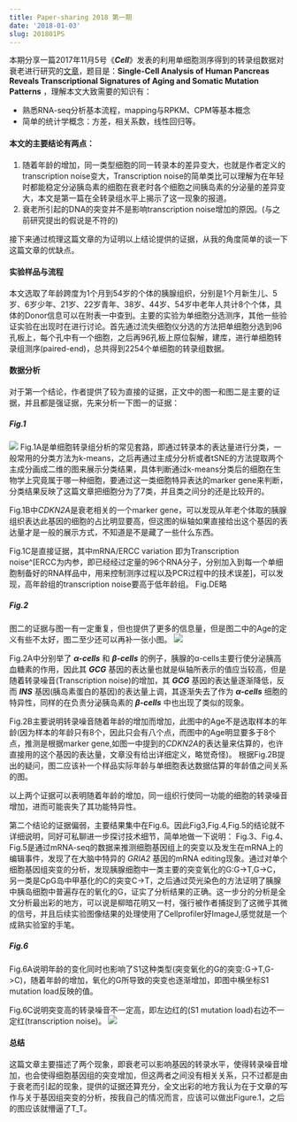```yaml
---
title: Paper-sharing 2018 第一期
date: '2018-01-03'
slug: 201801PS
---
```

本期分享一篇2017年11月5号《***Cell***》发表的利用单细胞测序得到的转录组数据对衰老进行研究的[文章](http://www.sciencedirect.com/science/article/pii/S009286741731053X)，题目是：**Single-Cell Analysis of Human Pancreas Reveals Transcriptional Signatures of Aging and Somatic Mutation Patterns** ，理解本文大致需要的知识有：

* 熟悉RNA-seq分析基本流程，mapping与RPKM、CPM等基本概念
* 简单的统计学概念：方差，相关系数，线性回归等。

#### 本文的主要结论有两点：

1. 随着年龄的增加，同一类型细胞的同一转录本的差异变大，也就是作者定义的transcription noise变大，Transcription noise的简单类比可以理解为在年轻时都能稳定分泌胰岛素的细胞在衰老时各个细胞之间胰岛素的分泌量的差异变大，本文是第一篇在全转录组水平上揭示了这一现象的报道。
2. 衰老所引起的DNA的突变并不是影响transcription noise增加的原因。(与之前研究提出的假说是不符的)

接下来通过梳理这篇文章的为证明以上结论提供的证据，从我的角度简单的谈一下这篇文章的优缺点。

#### 实验样品与流程
 本文选取了年龄跨度为1个月到54岁的个体的胰腺组织，分别是1个月新生儿、5岁、6岁少年、21岁、22岁青年、38岁、44岁、54岁中老年人共计8个个体，具体的Donor信息可以在附表一中查到。主要的实验为单细胞分选测序，其他一些验证实验在出现时在进行讨论。首先通过流失细胞仪分选的方法把单细胞分选到96孔板上，每个孔中有一个细胞，之后再96孔板上原位裂解，建库，进行单细胞转录组测序(paired-end)，总共得到2254个单细胞的转录组数据。

#### 数据分析
对于第一个结论，作者提供了较为直接的证据，正文中的图一和图二是主要的证据，并且都是强证据，先来分析一下图一的证据：
##### Fig.1
![](https://ars.els-cdn.com/content/image/1-s2.0-S009286741731053X-gr1.jpg)
Fig.1A是单细胞转录组分析的常见套路，即通过转录本的表达量进行分类，一般常用的分类方法为k-means，之后再通过主成分分析或者tSNE的方法提取两个主成分画成二维的图来展示分类结果，具体判断通过k-means分类后的细胞在生物学上究竟属于哪一种细胞，要通过这一类细胞特异表达的marker gene来判断，分类结果反映了这篇文章把细胞分为了7类，并且类之间分的还是比较开的。

Fig.1B中*CDKN2A*是衰老相关的一个marker gene，可以发现从年老个体取的胰腺组织表达此基因的细胞的占比明显要高，但这图的纵轴如果直接给出这个基因的表达量才是一般的展示方式，不知道是不是藏了一些什么东西。

Fig.1C是直接证据，其中mRNA/ERCC variation 即为Transcription noise^[ERCC为内参，即已经经过定量的96个RNA分子，分别加入到每一个单细胞制备好的RNA样品中，用来控制测序过程以及PCR过程中的技术误差]，可以发现，高年龄组的transcription noise要高于低年龄组。
Fig.DE略

##### Fig.2
图二的证据与图一有一定重复，但也提供了更多的信息量，但是图二中的Age的定义有些不太好，图二至少还可以再补一张小图。
![](https://ars.els-cdn.com/content/image/1-s2.0-S009286741731053X-gr2.jpg)

Fig.2A中分别举了 ***α-cells*** 和 ***β-cells*** 的例子，胰腺的α-cells主要行使分泌胰高血糖素的作用，因此其 ***GCG*** 基因的表达量也就是纵轴所表示的值应当较高，但是随着转录噪音(Transcription noise)的增加，其 ***GCG*** 基因的表达量逐渐降低，反而 ***INS*** 基因(胰岛素蛋白的基因)的表达量上调，其逐渐失去了作为 ***α-cells*** 细胞的特异性，同样的在负责分泌胰岛素的 ***β-cells*** 中也出现了类似的现象。

Fig.2B主要说明转录噪音随着年龄的增加而增加，此图中的Age不是选取样本的年龄(因为样本的年龄只有8个，因此只会有八个点，而图中的Age明显要多于8个点，推测是根据marker gene,如图一中提到的*CDKN2A*的表达量来估算的，也许直接用的这个基因的表达量，文章没有给出详细定义，略觉奇怪)。
根据Fig.2B提出的疑问，图二应该补一个样品实际年龄与单细胞表达数据估算的年龄值之间关系的图。

以上两个证据可以表明随着年龄的增加，同一组织行使同一功能的细胞的转录噪音增加，进而可能丧失了其功能特异性。

第二个结论的证据偏弱，主要结果集中在Fig.6。因此Fig3,Fig.4,Fig.5的结论就不详细说明，同好可私聊进一步探讨技术细节，简单地做一下说明：
Fig.3、Fig.4、Fig.5是通过mRNA-seq的数据来推测细胞基因组上的突变以及发生在mRNA上的编辑事件，发现了在大脑中特异的 *GRIA2* 基因的mRNA editing现象。通过对单个细胞基因组突变的分析，发现胰腺细胞中一类主要的突变氧化的G:G->T,G->C，另一类是CpG岛中甲基化的C的突变C->T，之后通过荧光染色的方法证明了胰腺中胰岛细胞中普遍存在的氧化的G，证实了分析结果的正确。这一步分的分析是全文分析最出彩的地方，可以说是柳暗花明又一村，强行被作者捕捉到了这微乎其微的信号，并且后续实验图像结果的处理使用了Cellprofiler好ImageJ,感觉就是一个成熟实验室的手笔。

##### Fig.6
Fig.6A说明年龄的变化同时也影响了S1这种类型(突变氧化的G的突变:G->T,G->C)，随着年龄的增加，氧化的G所导致的突变也逐渐增加，即图中横坐标S1 mutation load反映的值。

Fig.6C说明突变高的转录噪音不一定高，即左边红的(S1 mutation load)右边不一定红(transcription noise)。
![](https://ars.els-cdn.com/content/image/1-s2.0-S009286741731053X-gr6.jpg)

#### 总结
这篇文章主要描述了两个现象，即衰老可以影响基因的转录水平，使得转录噪音增加，也会使得细胞基因组的突变增加，但这两者之间没有相关关系，只不过都是由于衰老而引起的现象，提供的证据还算充分，全文出彩的地方我认为在于文章的写作与关于基因组突变的分析，按我自己的情况而言，应该可以做出Figure.1，之后的图应该就懵逼了T_T。
